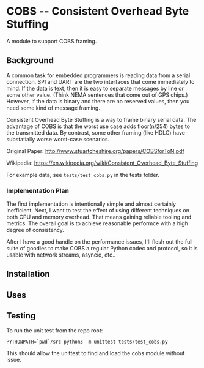 # COBS -- Consistent Overhead Byte Stuffing

A module to support COBS framing.

## Background

A common task for embedded programmers is reading data from a serial connection.
SPI and UART are the two interfaces that come immediately to mind.  If the data
is text, then it is easy to separate messages by line or some other value.  (Think
NEMA sentences that come out of GPS chips.)  However, if the data is binary and there are
no reserved values, then you need some kind of message framing.

Consistent Overhead Byte Stuffing is a way to frame binary serial data. The
advantage of COBS is that the worst use case adds floor(n/254) bytes
to the transmitted data.  By contrast, some other framing (like HDLC) have
substatially worse worst-case scenarios.

Original Paper: http://www.stuartcheshire.org/papers/COBSforToN.pdf

Wikipedia: https://en.wikipedia.org/wiki/Consistent_Overhead_Byte_Stuffing

For example data, see `tests/test_cobs.py` in the tests folder.

### Implementation Plan

The first implementation is intentionally simple and almost certainly inefficient.
Next, I want to test the effect of using different techniques on both CPU and memory 
overhead.  That means gaining reliable tooling and metrics.  The overall goal is to
achieve reasonable performce with a high degree of consistency.

After I have a good handle on the performance issues, I'll flesh out the full suite
of goodies to make COBS a regular Python codec and protocol, so it is usable with 
network streams, asyncio, etc..

## Installation

## Uses

## Testing

To run the unit test from the repo root:

    PYTHONPATH=`pwd`/src python3 -m unittest tests/test_cobs.py

This should allow the unittest to find and load the cobs module without issue.
